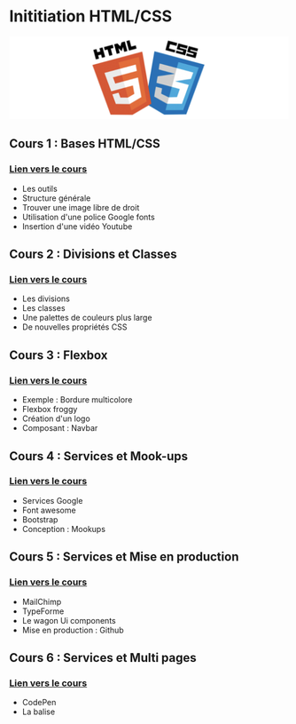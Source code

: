 # Inititiation HTML/CSS

<img src="images-readme/html-css.png" alt="html css">

## Cours 1 : Bases HTML/CSS
### <a href="https://github.com/Joz84/day-a.github.io" target="_blanck">Lien vers le cours<a>
* Les outils
* Structure générale
* Trouver une image libre de droit
* Utilisation d'une police Google fonts
* Insertion d'une vidéo Youtube

## Cours 2 : Divisions et Classes
### <a href="https://github.com/Joz84/day-b.github.io" target="_blanck">Lien vers le cours<a>
* Les divisions
* Les classes
* Une palettes de couleurs plus large
* De nouvelles propriétés CSS

## Cours 3 : Flexbox
### <a href="https://github.com/Joz84/day-c.github.io" target="_blanck">Lien vers le cours<a>
* Exemple : Bordure multicolore
* Flexbox froggy
* Création d'un logo
* Composant : Navbar

## Cours 4 : Services et Mook-ups
### <a href="https://github.com/Joz84/day-d.github.io" target="_blanck">Lien vers le cours<a>
* Services Google
* Font awesome
* Bootstrap
* Conception : Mookups

## Cours 5 : Services et Mise en production	
### <a href="https://github.com/Joz84/day-e.github.io" target="_blanck">Lien vers le cours<a>
* MailChimp
* TypeForme
* Le wagon Ui components
* Mise en production :  Github

## Cours 6 : Services et Multi pages
### <a href="https://github.com/Joz84/day-f.github.io" target="_blanck">Lien vers le cours<a>
* CodePen
* La balise <a>
